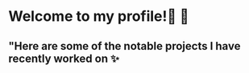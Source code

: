 # Welcome to my profile!👋 🌱

## "Here are some of the notable projects I have recently worked on :sparkles:


